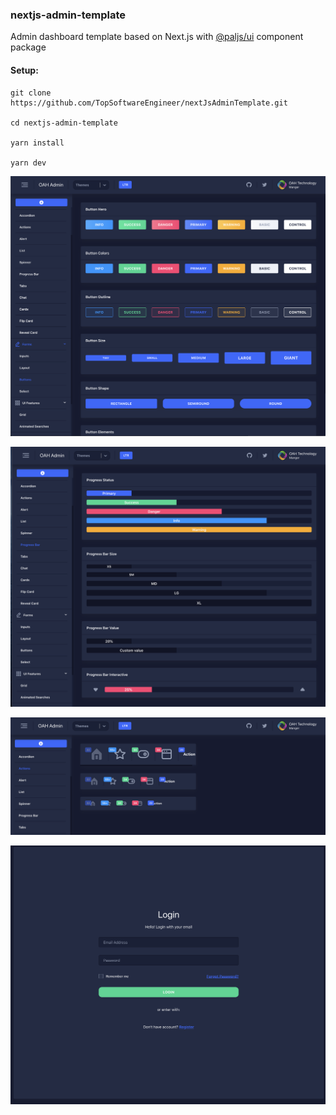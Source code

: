 ### nextjs-admin-template

Admin dashboard template based on Next.js with [@paljs/ui](https://github.com/paljs/ui) component package

#### Setup:

```
git clone https://github.com/TopSoftwareEngineer/nextJsAdminTemplate.git

cd nextjs-admin-template

yarn install

yarn dev
```

![screenshot](./src/images/screenshot1.png)

![screenshot](./src/images/screenshot2.png)

![screenshot](./src/images/screenshot3.png)

![screenshot](./src/images/screenshot4.png)
